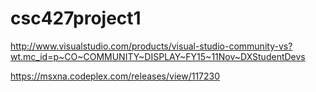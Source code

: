 # csc427project1
http://www.visualstudio.com/products/visual-studio-community-vs?wt.mc_id=p~CO~COMMUNITY~DISPLAY~FY15~11Nov~DXStudentDevs

https://msxna.codeplex.com/releases/view/117230
